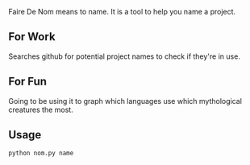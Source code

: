 Faire De Nom means to name. It is a tool to help you name a project.

For Work
---------
Searches github for potential project names to check if they're in use.


For Fun
--------
Going to be using it to graph which languages use which mythological creatures the most.

Usage
-----
`python nom.py name`